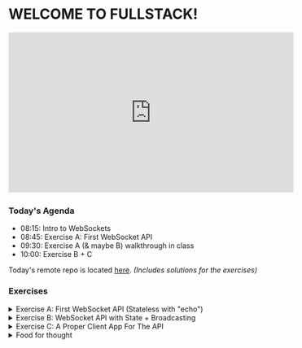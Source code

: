 # WELCOME TO FULLSTACK!

<iframe width="560" height="315" src="https://www.youtube.com/embed/G5b1Zd367sA?si=RxfcLd0Zdc_pokbO" title="YouTube video player" frameborder="0" allow="accelerometer; autoplay; clipboard-write; encrypted-media; gyroscope; picture-in-picture; web-share" referrerpolicy="strict-origin-when-cross-origin" allowfullscreen></iframe>

### Today's Agenda

- 08:15: Intro to WebSockets
- 08:45: Exercise A: First WebSocket API
- 09:30: Exercise A (& maybe B) walkthrough in class
- 10:00: Exercise B + C

[//]: # (github repo link uldahlalex/fs25_5_1)
Today's remote repo is located [here](https://github.com/uldahlalex/fs25_5_1). *(Includes solutions for the exercises)*

### Exercises


<details>
    <summary>Exercise A: First WebSocket API (Stateless with "echo")</summary>

<div style="margin-left: 20px; box-shadow: 10px 10px 10px black;">

#### Task: 

Create a .NET WebSocket API with Fleck.
We aim to make the most basic WS server: "Stateless" (API doesn't retain data) and only "echos" client messages (gives back what it receives).

![img.png](assets/pm_hello_world.png)

#### Instructions:
Install "Fleck" as Nuget to a .NET Web project.

You may follow the "Example" from the README.md here:
https://github.com/statianzo/Fleck

*Tip: Add some logic to "stall" the application after starting the server. Otherwise, it will just stop once the end of file is reached. You may use this snippet:*
```csharp
Console.ReadLine();
```

### How to test it works:

We need a client to use the WS API now. Use **both** ways described below to test your API (manual testing).

**First way: Use Postman Desktop's WebSocket Client:**

You can Download Postman Desktop client here (the browser version doesn't have WebSocket capability):

*Tip: You can download my Fullstack2025 Postman Workspace. You can find prepared Websocket connections + messages in "fs_5_1"*

Upon success, you should be able to connect a client and get an echo response from the API upon sending a message:

![img](assets/pm_echo.png)

**Second way: Simple browser app using a single HTML file with JS** (observational exercise)

Use this file: (direct remote repo file link) with your web browser.
Now go to the network tab and inspect "WS" traffic. You should be able to see messages going both ways when chatting with the API.
![assets/browser.png](img.png)

</div>



###


</details>

<details>
    <summary>Exercise B: WebSocket API with State + Broadcasting</summary>

<div style="margin-left: 20px; box-shadow: 10px 10px 10px black;">

#### Task: 

</div>
</details>


<details>
    <summary>Exercise C: A Proper Client App For The API</summary>

<div style="margin-left: 20px; box-shadow: 10px 10px 10px black;">

#### Task: Instead of using Postman 

</div>
</details>



<details>
    <summary>Food for thought</summary>

<div style="margin-left: 20px; box-shadow: 10px 10px 10px black;">

#### Questions

#### Additional literature & references

</div>
</details>

